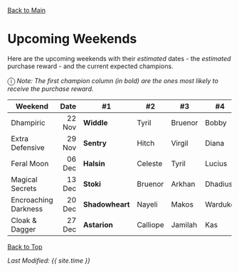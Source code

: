 [Back to Main](index.md)

# Upcoming Weekends

Here are the upcoming weekends with their *estimated* dates - the *estimated* purchase reward - and the current expected champions.

<span style="font-size:1.2em;">ⓘ</span> *Note: The first champion column (in bold) are the ones most likely to receive the purchase reward.*

| Weekend | Date | #1 | #2 | #3 | #4 | #5 | Reward |
|---|--:|---|---|---|---|---|---|
| Dhampiric | 22 Nov | **Widdle** | Tyril | Bruenor | Bobby | Valentine | Golden Epic |
| Extra Defensive | 29 Nov | **Sentry** | Hitch | Virgil | Diana | Jamilah | Golden Epic |
| Feral Moon | 06 Dec | **Halsin** | Celeste | Tyril | Lucius | Krull | Golden Epic |
| Magical Secrets | 13 Dec | **Stoki** | Bruenor | Arkhan | Dhadius | Regis | Golden Epic |
| Encroaching Darkness | 20 Dec | **Shadowheart** | Nayeli | Makos | Warduke | Talin | Golden Epic |
| Cloak & Dagger | 27 Dec | **Astarion** | Calliope | Jamilah | Kas | Nixie | Golden Epic |

[Back to Top](#top)

*Last Modified: {{ site.time }}*